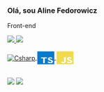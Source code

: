 ### Olá, sou Aline Fedorowicz 

<p> Front-end <p/>


<div>
  <a href="https://github.com/Aline-Fedorowicz">
  <img height="180em" src="https://github-readme-stats.vercel.app/api?username=Aline-Fedorowicz&show_icons=true&theme=dracula&include_all_commits=true&count_private=true"/>
  <img height="180em" src="https://github-readme-stats.vercel.app/api/top-langs/?username=Aline-Fedorowicz&layout=compact&langs_count=16&theme=dracula"/>
<div>

<div style="display: inline_block"><br>
<img align="center" alt="Csharp" height="30" width="40" src="https://avatars.githubusercontent.com/u/16445995?s=200&v=4">
<img align="center" alt="Ts" height="30" width="40" src="https://raw.githubusercontent.com/devicons/devicon/master/icons/typescript/typescript-plain.svg">
<img align="center" alt="Js" height="30" width="40" src="https://raw.githubusercontent.com/devicons/devicon/master/icons/javascript/javascript-plain.svg">
</div>
  
##
  
 <div> 
  <a href = "mailto: alinewicz@gmail.com"><img src="https://img.shields.io/badge/-Gmail-%23333?style=for-the-badge&logo=gmail&logoColor=white" target="_blank"></a>
  <a href="https://www.linkedin.com/in/aline-fedorowicz/" target="_blank"><img src="https://img.shields.io/badge/-LinkedIn-%230077B5?style=for-the-badge&logo=linkedin&logoColor=white" target="_blank"></a> 
 </div>
